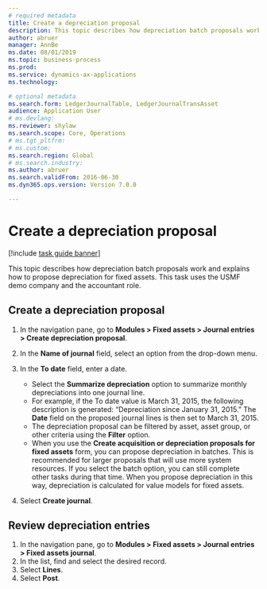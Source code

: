 ```yaml
---
# required metadata 
title: Create a depreciation proposal
description: This topic describes how depreciation batch proposals work and explains how to propose depreciation for fixed assets. 
author: abruer
manager: AnnBe 
ms.date: 08/01/2019
ms.topic: business-process 
ms.prod:  
ms.service: dynamics-ax-applications 
ms.technology:  

# optional metadata 
ms.search.form: LedgerJournalTable, LedgerJournalTransAsset   
audience: Application User 
# ms.devlang:
ms.reviewer: shylaw
ms.search.scope: Core, Operations 
# ms.tgt_pltfrm:  
# ms.custom:  
ms.search.region: Global
# ms.search.industry: 
ms.author: abruer
ms.search.validFrom: 2016-06-30 
ms.dyn365.ops.version: Version 7.0.0

---
```


# Create a depreciation proposal

[!include [task guide banner](../../includes/task-guide-banner.md)]

This topic describes how depreciation batch proposals work and explains how to propose depreciation for fixed assets. This task uses the USMF demo company and the accountant role.


## Create a depreciation proposal
1. In the navigation pane, go to **Modules > Fixed assets > Journal entries > Create depreciation proposal**.
2. In the **Name of journal** field, select an option from the drop-down menu.
3. In the **To date** field, enter a date.

    - Select the **Summarize depreciation** option to summarize monthly depreciations into one journal line.  
    - For example, if the To date value is March 31, 2015, the following description is generated: “Depreciation since January 31, 2015.” The **Date** field on the proposed journal lines is then set to March 31, 2015.  
    - The depreciation proposal can be filtered by asset, asset group, or other criteria using the **Filter** option.  
    - When you use the **Create acquisition or depreciation proposals for fixed assets** form, you can propose depreciation in batches. This is recommended for larger proposals that will use more system resources. If you select the batch option, you can still complete other tasks during that time. When you propose depreciation in this way, depreciation is calculated for value models for fixed assets.  

4. Select **Create journal**.

## Review depreciation entries
1. In the navigation pane, go to **Modules > Fixed assets > Journal entries > Fixed assets journal**.
2. In the list, find and select the desired record.
3. Select **Lines**.
4. Select **Post**.

